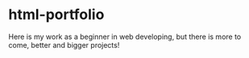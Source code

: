 # html-portfolio
Here is my work as a beginner in web developing, but there is more to come, better and bigger projects!
